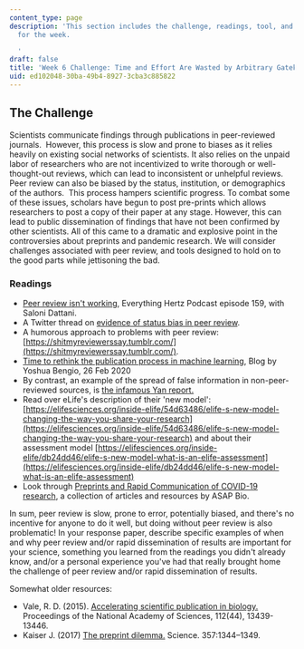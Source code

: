 ```yaml
---
content_type: page
description: 'This section includes the challenge, readings, tool, and response paper
  for the week.

  '
draft: false
title: 'Week 6 Challenge: Time and Effort Are Wasted by Arbitrary Gatekeeping'
uid: ed102048-30ba-49b4-8927-3cba3c885822
---
```

## The Challenge

Scientists communicate findings through publications in peer-reviewed journals.  However, this process is slow and prone to biases as it relies heavily on existing social networks of scientists. It also relies on the unpaid labor of researchers who are not incentivized to write thorough or well-thought-out reviews, which can lead to inconsistent or unhelpful reviews. Peer review can also be biased by the status, institution, or demographics of the authors.  This process hampers scientific progress. To combat some of these issues, scholars have begun to post pre-prints which allows researchers to post a copy of their paper at any stage. However, this can lead to public dissemination of findings that have not been confirmed by other scientists. All of this came to a dramatic and explosive point in the controversies about preprints and pandemic research. We will consider challenges associated with peer review, and tools designed to hold on to the good parts while jettisoning the bad.

### Readings

- [Peer review isn't working](https://everythinghertz.com/159), Everything Hertz Podcast episode 159, with Saloni Dattani.
- A Twitter thread on [evidence of status bias in peer review](https://twitter.com/BrianNosek/status/1568270176847552512).
- A humorous approach to problems with peer review: [https://shitmyreviewerssay.tumblr.com/](https://shitmyreviewerssay.tumblr.com/).
- [Time to rethink the publication process in machine learning](https://yoshuabengio.org/2020/02/26/time-to-rethink-the-publication-process-in-machine-learning/), Blog by Yoshua Bengio, 26 Feb 2020
- By contrast, an example of the spread of false information in non-peer-reviewed sources, is [the infamous Yan report.](https://www.washingtonpost.com/technology/2021/02/12/china-covid-misinformation-li-meng-yan/)
- Read over eLife's description of their 'new model': [https://elifesciences.org/inside-elife/54d63486/elife-s-new-model-changing-the-way-you-share-your-research](https://elifesciences.org/inside-elife/54d63486/elife-s-new-model-changing-the-way-you-share-your-research) and about their assessment model [https://elifesciences.org/inside-elife/db24dd46/elife-s-new-model-what-is-an-elife-assessment](https://elifesciences.org/inside-elife/db24dd46/elife-s-new-model-what-is-an-elife-assessment)
- Look through [Preprints and Rapid Communication of COVID-19 research](https://asapbio.org/preprints-and-covid-19), a collection of articles and resources by ASAP Bio. 

In sum, peer review is slow, prone to error, potentially biased, and there's no incentive for anyone to do it well, but doing without peer review is also problematic! In your response paper, describe specific examples of when and why peer review and/or rapid dissemination of results are important for your science, something you learned from the readings you didn't already know, and/or a personal experience you've had that really brought home the challenge of peer review and/or rapid dissemination of results.

Somewhat older resources:

- Vale, R. D. (2015). [Accelerating scientific publication in biology.](https://www.pnas.org/content/112/44/13439) Proceedings of the National Academy of Sciences, 112(44), 13439-13446.
- Kaiser J. (2017) [The preprint dilemma.](https://www.science.org/doi/full/10.1126/science.357.6358.1344) Science. 357:1344–1349.